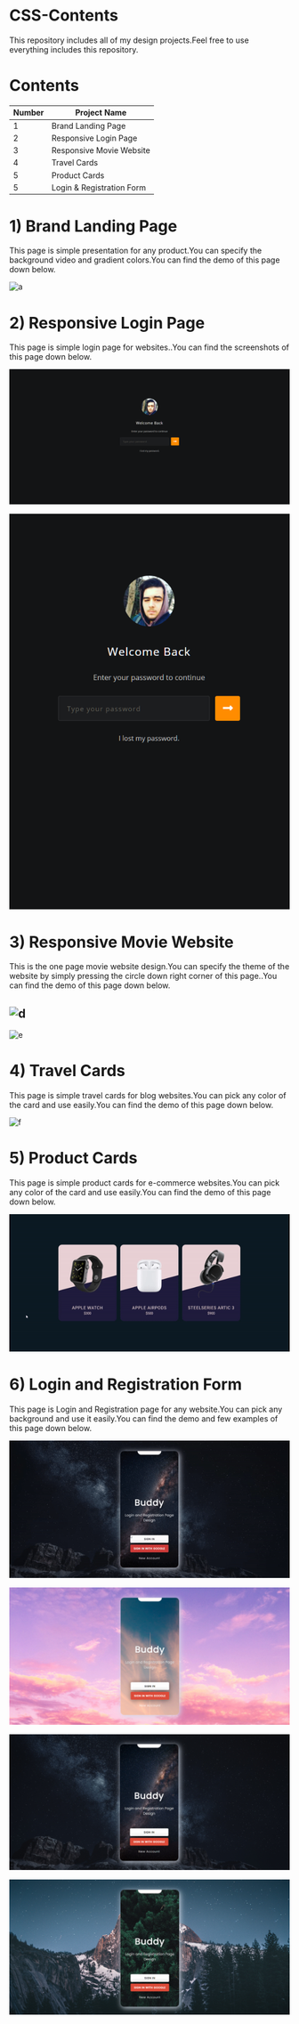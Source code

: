 # CSS-Contents
This repository includes all of my design projects.Feel free to use everything includes this repository.

# Contents


| Number | Project Name                  |
| ---    | ---                           |
| 1      | Brand Landing Page            |
| 2      | Responsive Login Page         |
| 3      | Responsive Movie Website      |
| 4      | Travel Cards                  |
| 5      | Product Cards                 |
| 5      | Login & Registration Form     |

# 1) Brand Landing Page
This page is simple presentation for any product.You can specify the background video and gradient colors.You can find the demo of this page down below.

![a](readmeContents/brandgif.gif)


# 2) Responsive Login Page
This page is simple login page for websites..You can find the screenshots of this page down below.

![b](readmeContents/LoginPage.PNG)

![c](readmeContents/loginpageResponsive.PNG)



# 3) Responsive Movie Website
This is the one page movie website design.You can specify the theme of the website by simply pressing the circle down right corner of this page..You can find the demo of this page down below.

![d](readmeContents/moviegif.gif)
---
![e](readmeContents/movieResponsiveGif.gif)


# 4) Travel Cards
This page is simple travel cards for blog websites.You can pick any color of the card and use easily.You can find the demo of this page down below.

![f](readmeContents/travelgif.gif)


# 5) Product Cards
This page is simple product cards for e-commerce websites.You can pick any color of the card and use easily.You can find the demo of this page down below.

![g](readmeContents/productCardGif.gif)


# 6) Login and Registration Form
This page is Login and Registration page for any website.You can pick any background and use it easily.You can find the demo and few examples of this page down below.

![h](readmeContents/loginRegistrationgif.gif)

![e](readmeContents/loginRegistration1.PNG)

![e](readmeContents/loginRegistration2.PNG)

![e](readmeContents/loginRegistration3.PNG)













